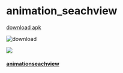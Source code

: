 # animation_seachview

[download  apk](http://fir.im/mu6c)


![download](https://github.com/tengbinlive/mtestproject/blob/master/images/download.png)


![](https://github.com/tengbinlive/mtestproject/blob/master/images/demo.gif) 

#### [animationseachview](https://github.com/tengbinlive/mtestproject/blob/master/README_ANIMATIONSEACHVIEW.md) 

